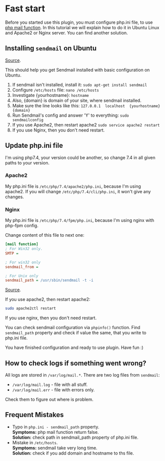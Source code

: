 <!-- Source file for MDTPL, check this repo for more info: https://github.com/fritylo/md-tpl -->

# Fast start

Before you started use this plugin, you must configure php.ini file, to use [php mail function](https://www.php.net/manual/en/function.mail.php). In this tutorial we will explain how to do it in Ubuntu Linux and Apache2 or Nginx server. You can find another solution.

## Installing `sendmail` on Ubuntu

[Source](https://gist.github.com/adamstac/7462202).

This should help you get Sendmail installed with basic configuration on Ubuntu.

1. If sendmail isn't installed, install it: `sudo apt-get install sendmail`
2. Configure `/etc/hosts` file: `nano /etc/hosts` 
3. Investigate {yourhostname}: `hostname`
4. Also, {domain} is domain of your site, where sendmail installed.
3. Make sure the line looks like this: `127.0.0.1  localhost  {yourhostname}  {domain}`
4. Run Sendmail's config and answer 'Y' to everything: `sudo sendmailconfig`
5. If you use Apache2, then restart apache2 `sudo service apache2 restart`
6. If you use Nginx, then you don't need restart.

## Update php.ini file

I'm using php7.4, your version could be another, so change 7.4 in all given paths to your version.

### Apache2

My php.ini file is `/etc/php/7.4/apache2/php.ini`, because I'm using apache2. If you will change `/etc/php/7.4/cli/php.ini`, it won't give any changes.

### Nginx

My php.ini file is `/etc/php/7.4/fpm/php.ini`, because I'm using nginx with php-fpm config.


Change content of this file to next one:
```ini
[mail function]
; For Win32 only.
SMTP = 

; For win32 only
sendmail_from = 

; For Unix only
sendmail_path = /usr/sbin/sendmail -t -i
```
[Source](https://www.tutorialspoint.com/php/php_sending_emails.htm#:~:text=The%20configuration%20for%20Linux,are%20ready%20to%20go%20%E2%88%92).

If you use apache2, then restart apache2:
```bash
sudo apache2ctl restart
```
If you use nginx, then you don't need restart.

You can check sendmail configuration via `phpinfo()` function. Find `sendmail_path` property and check if value the same, that you write to php.ini file.

You have finished configuration and ready to use plugin. Have fun :)

## How to check logs if something went wrong?

All logs are stored in `/var/log/mail.*`. There are two log files from `sendmail`:

- `/var/log/mail.log` - file with all stuff.
- `/var/log/mail.err` - file with errors only.

Check them to figure out where is problem.

## Frequent Mistakes

- Typo in `php.ini - sendmail_path` property.<br>**Symptoms:** php mail function return false.<br>**Solution:** check path in sendmail_path property of php.ini file.
- Mistake in `/etc/hosts`.<br>**Symptoms:** sendmail take very long time.<br>**Solution:** check if you add domain and hostname to ths file.